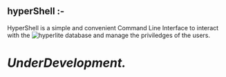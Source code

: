 ## hyperShell :- 
    
HyperShell is a simple and convenient Command Line Interface to interact with the ![hyperlite](https://github.com/anongrp/hyperlite) database and manage the priviledges of the users.


# _UnderDevelopment._


